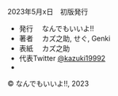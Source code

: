 <section id="colophon" role="doc-colophon">

2023年5月x日　初版発行

- 発行　 なんでもいいよ!!
- 著者　 カズ之助, せぐ, Genki
- 表紙　 カズ之助
- 代表Twitter [@kazuki19992](https://twitter.com/kazuki19992)
- 

© なんでもいいよ!!, 2023

</section>